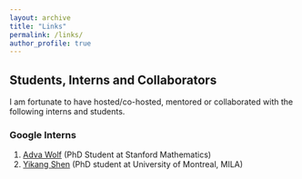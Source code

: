 ```yaml
---
layout: archive
title: "Links"
permalink: /links/
author_profile: true
---
```


## Students, Interns and Collaborators 

I am fortunate to have hosted/co-hosted, mentored or collaborated with the following interns and students.

### Google Interns
1. [Adva Wolf](https://www.linkedin.com/in/adva-wolf) (PhD Student at Stanford Mathematics)
2. [Yikang Shen](https://www.linkedin.com/in/yikang-shen-5094b36a/?originalSubdomain=ca) (PhD student at University of Montreal, MILA)
